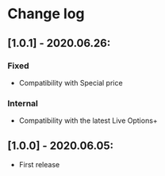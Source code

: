 # Change log

## [1.0.1] - 2020.06.26:
### Fixed
- Compatibility with Special price
### Internal
- Compatibility with the latest Live Options+

## [1.0.0] - 2020.06.05:
- First release
